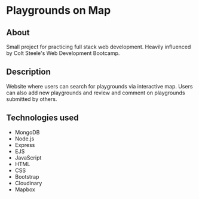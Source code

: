 # Playgrounds on Map

## About
Small project for practicing full stack web development. Heavily influenced by Colt Steele's Web Development Bootcamp.

## Description
Website where users can search for playgrounds via interactive map. Users can also add new playgrounds and review and comment on playgrounds submitted by others.

## Technologies used
- MongoDB
- Node.js
- Express
- EJS
- JavaScript
- HTML
- CSS
- Bootstrap
- Cloudinary
- Mapbox
